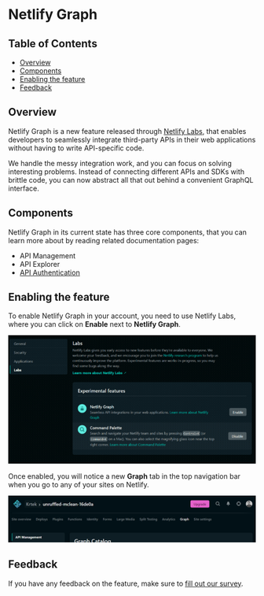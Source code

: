 # Netlify Graph

## Table of Contents

- [Overview](#overview)
- [Components](#components)
- [Enabling the feature](#enabling-the-feature)
- [Feedback](#feedback)

## Overview

Netlify Graph is a new feature released through [Netlify Labs](https://www.netlify.com/blog/2021/03/31/test-drive-netlify-beta-features-with-netlify-labs/), that enables developers to seamlessly integrate third-party APIs in their web applications without having to write API-specific code.

We handle the messy integration work, and you can focus on solving interesting problems. Instead of connecting different APIs and SDKs with brittle code, you can now abstract all that out behind a convenient GraphQL interface.

## Components

Netlify Graph in its current state has three core components, that you can learn more about by reading related documentation pages:

- API Management
- API Explorer
- [API Authentication](api-authentication.md)

## Enabling the feature

To enable Netlify Graph in your account, you need to use Netlify Labs, where you can click on **Enable** next to **Netlify Graph**.

![Enabling Netlify Graph in Netlify Labs](../../../media/graph/enable-labs.gif)

Once enabled, you will notice a new **Graph** tab in the top navigation bar when you go to any of your sites on Netlify.

![Top nav bar showing Netlify Graph](../../../media/graph/graph-top-nav.png)

## Feedback

If you have any feedback on the feature, make sure to [fill out our survey](https://ntl.fyi/apiauthsurvey).